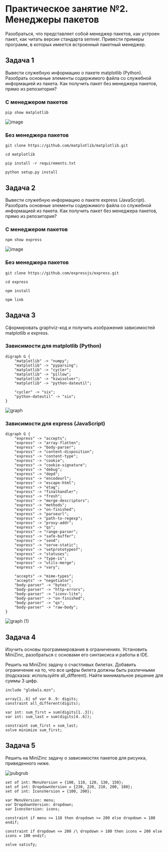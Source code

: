 # Практическое занятие №2. Менеджеры пакетов

Разобраться, что представляет собой менеджер пакетов, как устроен пакет, как читать версии стандарта semver. Привести примеры программ, в которых имеется встроенный пакетный менеджер.

## Задача 1

Вывести служебную информацию о пакете matplotlib (Python). Разобрать основные элементы содержимого файла со служебной информацией из пакета. Как получить пакет без менеджера пакетов, прямо из репозитория?

### C менеджером пакетов

```
pip show matplotlib
```

![image](https://github.com/user-attachments/assets/b3792aa5-750a-4633-9c8c-9bc25980987c)

### Без менеджера пакетов

```
git clone https://github.com/matplotlib/matplotlib.git
```
```
cd matplotlib
```
```
pip install -r requirements.txt
```
```
python setup.py install
```

## Задача 2

Вывести служебную информацию о пакете express (JavaScript). Разобрать основные элементы содержимого файла со служебной информацией из пакета. Как получить пакет без менеджера пакетов, прямо из репозитория?

### C менеджером пакетов

```
npm show express
```

![image](https://github.com/user-attachments/assets/3cd2ed73-0495-4b50-af14-4991c7cbcc20)


### Без менеджера пакетов

```
git clone https://github.com/expressjs/express.git
```
```
cd express
```
```
npm install
```
```
npm link
```

## Задача 3

Сформировать graphviz-код и получить изображения зависимостей matplotlib и express.

### Зависимости для matplotlib (Python)

```
digraph G {
    "matplotlib" -> "numpy";
    "matplotlib" -> "pyparsing";
    "matplotlib" -> "cycler";
    "matplotlib" -> "pillow";
    "matplotlib" -> "kiwisolver";
    "matplotlib" -> "python-dateutil";

    "cycler" -> "six";
    "python-dateutil" -> "six";
}
```

![graph](https://github.com/user-attachments/assets/9a4919df-eb9f-4296-81a0-479ff4ab2ba9)

### Зависимости для express (JavaScript)

```
digraph G {
    "express" -> "accepts";
    "express" -> "array-flatten";
    "express" -> "body-parser";
    "express" -> "content-disposition";
    "express" -> "content-type";
    "express" -> "cookie";
    "express" -> "cookie-signature";
    "express" -> "debug";
    "express" -> "depd";
    "express" -> "encodeurl";
    "express" -> "escape-html";
    "express" -> "etag";
    "express" -> "finalhandler";
    "express" -> "fresh";
    "express" -> "merge-descriptors";
    "express" -> "methods";
    "express" -> "on-finished";
    "express" -> "parseurl";
    "express" -> "path-to-regexp";
    "express" -> "proxy-addr";
    "express" -> "qs";
    "express" -> "range-parser";
    "express" -> "safe-buffer";
    "express" -> "send";
    "express" -> "serve-static";
    "express" -> "setprototypeof";
    "express" -> "statuses";
    "express" -> "type-is";
    "express" -> "utils-merge";
    "express" -> "vary";

    "accepts" -> "mime-types";
    "accepts" -> "negotiator";
    "body-parser" -> "bytes";
    "body-parser" -> "http-errors";
    "body-parser" -> "iconv-lite";
    "body-parser" -> "on-finished";
    "body-parser" -> "qs";
    "body-parser" -> "raw-body";
}
```

![graph (1)](https://github.com/user-attachments/assets/f64a0da3-f60d-48eb-b97c-d188973059cd)
## Задача 4

Изучить основы программирования в ограничениях. Установить MiniZinc, разобраться с основами его синтаксиса и работы в IDE.

Решить на MiniZinc задачу о счастливых билетах. Добавить ограничение на то, что все цифры билета должны быть различными (подсказка: используйте all_different). Найти минимальное решение для суммы 3 цифр.
```
include "globals.mzn";

array[1..6] of var 0..9: digits;
constraint all_different(digits);

var int: sum_first = sum(digits[1..3]);
var int: sum_last = sum(digits[4..6]);

constraint sum_first = sum_last;
solve minimize sum_first;
```
## Задача 5

Решить на MiniZinc задачу о зависимостях пакетов для рисунка, приведенного ниже.

![pubgrub](https://github.com/user-attachments/assets/99f96aca-9308-4396-967f-2d2416c47663)
```
set of int: MenuVersion = {100, 110, 120, 130, 150};
set of int: DropdownVersion = {230, 220, 210, 200, 180};
set of int: IconsVersion = {100, 200};

var MenuVersion: menu;
var DropdownVersion: dropdown;
var IconsVersion: icons;

constraint if menu >= 110 then dropdown >= 200 else dropdown = 180 endif;

constraint if dropdown <= 200 /\ dropdown > 180 then icons = 200 else icons = 100 endif;

solve satisfy;
```
